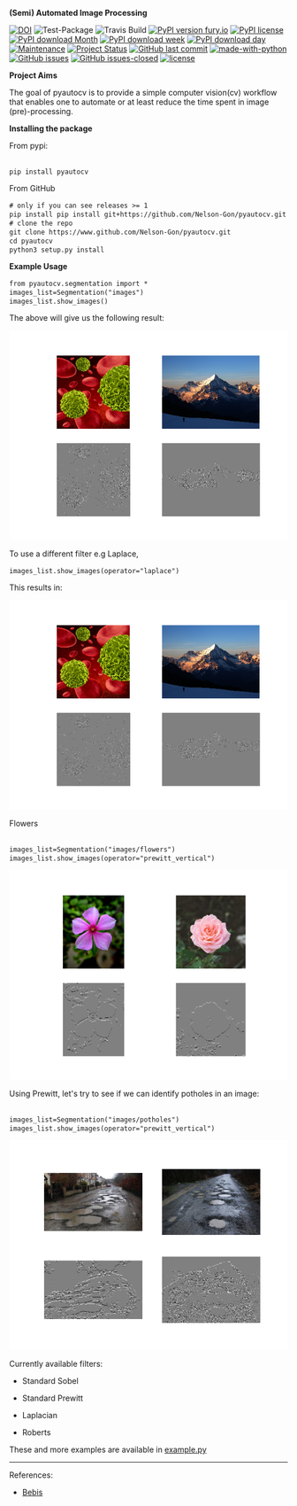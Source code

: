 **(Semi) Automated Image Processing**

[![DOI](https://zenodo.org/badge/249137364.svg)](https://zenodo.org/badge/laflowersdoi/249137364)
![Test-Package](https://github.com/Nelson-Gon/pyautocv/workflows/Test-Package/badge.svg)
![Travis Build](https://travis-ci.com/Nelson-Gon/pyautocv.svg?branch=master)
[![PyPI version fury.io](https://badge.fury.io/py/pyautocv.svg)](https://pypi.python.org/pypi/pyautocv/)
[![PyPI license](https://img.shields.io/pypi/l/pyautocv.svg)](https://pypi.python.org/pypi/pyautocv/)
[![PyPI download Month](https://img.shields.io/pypi/dm/pyautocv.svg)](https://pypi.python.org/pypi/pyautocv/)
[![PyPI download week](https://img.shields.io/pypi/dw/pyautocv.svg)](https://pypi.python.org/pypi/pyautocv/)
[![PyPI download day](https://img.shields.io/pypi/dd/pyautocv.svg)](https://pypi.python.org/pypi/pyautocv/)
[![Maintenance](https://img.shields.io/badge/Maintained%3F-yes-green.svg)](https://GitHub.com/Nelson-Gon/pyautocv/graphs/commit-activity)
[![Project Status](http://www.repostatus.org/badges/laflowers/active.svg)](http://www.repostatus.org/#active) 
[![GitHub last commit](https://img.shields.io/github/last-commit/Nelson-Gon/pyautocv.svg)](https://github.com/Nelson-Gon/pyautocv/commits/master)
[![made-with-python](https://img.shields.io/badge/Made%20with-Python-1f425f.svg)](https://www.python.org/)
[![GitHub issues](https://img.shields.io/github/issues/Nelson-Gon/pyautocv.svg)](https://GitHub.com/Nelson-Gon/pyautocv/issues/)
[![GitHub issues-closed](https://img.shields.io/github/issues-closed/Nelson-Gon/pyautocv.svg)](https://GitHub.com/Nelson-Gon/pyautocv/issues?q=is%3Aissue+is%3Aclosed)
[![license](https://img.shields.io/badge/license-MIT-blue.svg)](https://github.com/Nelson-Gon/pyautocv/blob/master/LICENSE)

**Project Aims**

The goal of pyautocv is to provide a simple computer vision(cv) workflow that enables one to automate 
or at least reduce the time spent in image (pre)-processing. 

**Installing the package**

From pypi:

```

pip install pyautocv

```
From GitHub

```
# only if you can see releases >= 1
pip install pip install git+https://github.com/Nelson-Gon/pyautocv.git
# clone the repo
git clone https://www.github.com/Nelson-Gon/pyautocv.git
cd pyautocv
python3 setup.py install

```



**Example Usage**



```
from pyautocv.segmentation import *
images_list=Segmentation("images")
images_list.show_images()

```

The above will give us the following result:


![Sample_colored](./sample_results/images_root.png)

To use a different filter e.g Laplace,

```
images_list.show_images(operator="laplace")

```

This results in:

![Laplace](./sample_results/root_laplace.png)

Flowers
```

images_list=Segmentation("images/flowers")
images_list.show_images(operator="prewitt_vertical")

```

![Flowers](./sample_results/flowers.png)

Using Prewitt, let's try to see if we can identify potholes in an image:

```

images_list=Segmentation("images/potholes")
images_list.show_images(operator="prewitt_vertical")

```

![Prewitt Vertical](sample_results/potholes.png)


Currently available filters:

* Standard Sobel

* Standard Prewitt

* Laplacian

* Roberts

These and more examples are available in [example.py](./examples/example.py)

---

References:

* [Bebis](https://www.cse.unr.edu/~bebis/CS791E/Notes/EdgeDetection.pdf)
